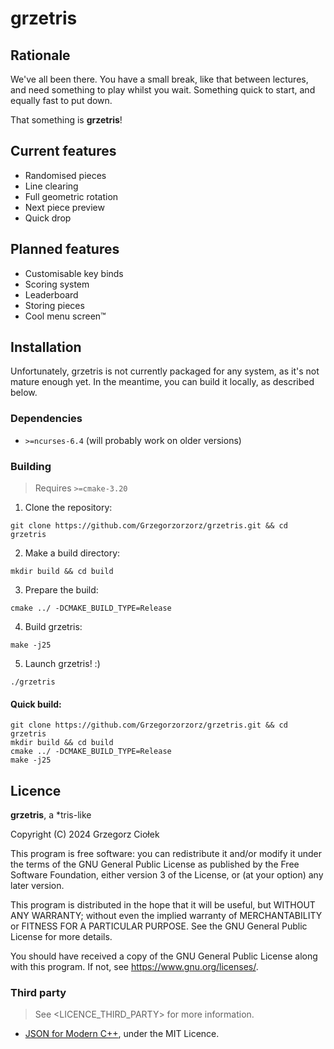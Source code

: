# grzetris

## Rationale

We've all been there. You have a small break, like that between lectures,
and need something to play whilst you wait. Something quick to start, and
equally fast to put down.

That something is **grzetris**!

## Current features
- Randomised pieces
- Line clearing
- Full geometric rotation
- Next piece preview
- Quick drop

## Planned features
- Customisable key binds
- Scoring system
- Leaderboard
- Storing pieces
- Cool menu screen™

## Installation

Unfortunately, grzetris is not currently packaged for any system, as it's
not mature enough yet. In the meantime, you can build it locally, as described
below.

### Dependencies
- `>=ncurses-6.4` (will probably work on older versions)

### Building
> Requires `>=cmake-3.20`

1. Clone the repository:
```shell
git clone https://github.com/Grzegorzorzorz/grzetris.git && cd grzetris
```
2. Make a build directory:
```shell
mkdir build && cd build
```
3. Prepare the build:
```shell
cmake ../ -DCMAKE_BUILD_TYPE=Release
```
4. Build grzetris:
```shell
make -j25
```
5. Launch grzetris! :)
```shell
./grzetris
```

#### Quick build:
```shell
git clone https://github.com/Grzegorzorzorz/grzetris.git && cd grzetris
mkdir build && cd build
cmake ../ -DCMAKE_BUILD_TYPE=Release
make -j25
```

## Licence

**grzetris**, a *tris-like

Copyright (C) 2024 Grzegorz Ciołek

This program is free software: you can redistribute it and/or modify
it under the terms of the GNU General Public License as published by
the Free Software Foundation, either version 3 of the License, or
(at your option) any later version.

This program is distributed in the hope that it will be useful,
but WITHOUT ANY WARRANTY; without even the implied warranty of
MERCHANTABILITY or FITNESS FOR A PARTICULAR PURPOSE.  See the
GNU General Public License for more details.

You should have received a copy of the GNU General Public License
along with this program.  If not, see <https://www.gnu.org/licenses/>.

### Third party
> See <LICENCE_THIRD_PARTY> for more information.

- [JSON for Modern C++](https://github.com/nlohmann/json), under the MIT Licence.
